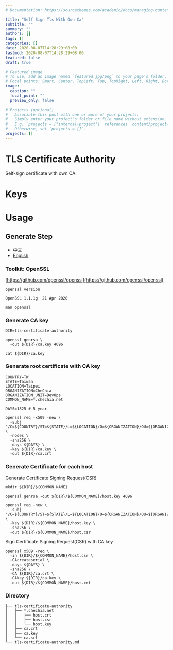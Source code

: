 ```yaml
---
# Documentation: https://sourcethemes.com/academic/docs/managing-content/

title: "Self Sign Tls With Own Ca"
subtitle: ""
summary: ""
authors: []
tags: []
categories: []
date: 2020-08-07T14:28:29+08:00
lastmod: 2020-08-07T14:28:29+08:00
featured: false
draft: true

# Featured image
# To use, add an image named `featured.jpg/png` to your page's folder.
# Focal points: Smart, Center, TopLeft, Top, TopRight, Left, Right, BottomLeft, Bottom, BottomRight.
image:
  caption: ""
  focal_point: ""
  preview_only: false

# Projects (optional).
#   Associate this post with one or more of your projects.
#   Simply enter your project's folder or file name without extension.
#   E.g. `projects = ["internal-project"]` references `content/project/deep-learning/index.md`.
#   Otherwise, set `projects = []`.
projects: []
---
```


TLS Certificate Authority
===

Self-sign certificate with own CA.

# Keys

# Usage

Generate Step
---

- [中文](https://blog.cssuen.tw/create-a-self-signed-certificate-using-openssl-240c7b0579d3)
- [English](https://deliciousbrains.com/ssl-certificate-authority-for-local-https-development/)

### Toolkit: OpenSSL

[https://github.com/openssl/openssl](https://github.com/openssl/openssl)

```shell
openssl version

OpenSSL 1.1.1g  21 Apr 2020

man openssl
```

### Generate CA key

```shell
DIR=tls-certificate-authority

openssl genrsa \
  -out ${DIR}/ca.key 4096

cat ${DIR}/ca.key
```

### Generate root certificate with CA key

```shell
COUNTRY=TW
STATE=Taiwan
LOCATION=Taipei
ORGANIZATION=CheChia
ORGANIZATION_UNIT=DevOps
COMMON_NAME=*.chechia.net

DAYS=1825 # 5 year

openssl req -x509 -new \
  -subj "/C=${COUNTRY}/ST=${STATE}/L=${LOCATION}/O=${ORGANIZATION}/OU=${ORGANIZATION_UNIT}/CN=${COMMON_NAME}" \
  -nodes \
  -sha256 \
  -days ${DAYS} \
  -key ${DIR}/ca.key \
  -out ${DIR}/ca.crt
```

### Generate Certificate for each host

Generate Certificate Signing Request(CSR)

```shell
mkdir ${DIR}/${COMMON_NAME}

openssl genrsa -out ${DIR}/${COMMON_NAME}/host.key 4096

openssl req -new \
  -subj "/C=${COUNTRY}/ST=${STATE}/L=${LOCATION}/O=${ORGANIZATION}/OU=${ORGANIZATION_UNIT}/CN=${COMMON_NAME}" \
  -key ${DIR}/${COMMON_NAME}/host.key \
  -sha256 \
  -out ${DIR}/${COMMON_NAME}/host.csr
```

Sign Certificate Signing Request(CSR) with CA key

```shell
openssl x509 -req \
  -in ${DIR}/${COMMON_NAME}/host.csr \
  -CAcreateserial \
  -days ${DAYS} \
  -sha256 \
  -CA ${DIR}/ca.crt \
  -CAkey ${DIR}/ca.key \
  -out ${DIR}/${COMMON_NAME}/host.crt
```

### Directory

```shell
├── tls-certificate-authority
│   ├── *.chechia.net
│   │   ├── host.crt
│   │   ├── host.csr
│   │   └── host.key
│   ├── ca.crt
│   ├── ca.key
│   └── ca.srl
└── tls-certificate-authority.md
```

